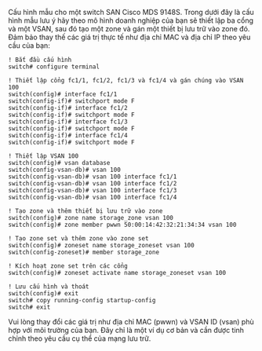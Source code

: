 Cấu hình mẫu cho một switch SAN Cisco MDS 9148S. 
Trong dưới đây là cấu hình mẫu lưu ý hãy theo mô hình doanh nghiệp của bạn sẽ thiết lập ba cổng và một VSAN, sau đó tạo một zone và gán một thiết bị lưu trữ vào zone đó. Đảm bảo thay thế các giá trị thực tế như địa chỉ MAC và địa chỉ IP theo yêu cầu của bạn:

```
! Bắt đầu cấu hình
switch# configure terminal

! Thiết lập cổng fc1/1, fc1/2, fc1/3 và fc1/4 và gán chúng vào VSAN 100
switch(config)# interface fc1/1
switch(config-if)# switchport mode F
switch(config-if)# interface fc1/2
switch(config-if)# switchport mode F
switch(config-if)# interface fc1/3
switch(config-if)# switchport mode F
switch(config-if)# interface fc1/4
switch(config-if)# switchport mode F

! Thiết lập VSAN 100
switch(config)# vsan database
switch(config-vsan-db)# vsan 100
switch(config-vsan-db)# vsan 100 interface fc1/1
switch(config-vsan-db)# vsan 100 interface fc1/2
switch(config-vsan-db)# vsan 100 interface fc1/3
switch(config-vsan-db)# vsan 100 interface fc1/4

! Tạo zone và thêm thiết bị lưu trữ vào zone
switch(config)# zone name storage_zone vsan 100
switch(config)# zone member pwwn 50:00:14:42:32:21:34:34 vsan 100

! Tạo zone set và thêm zone vào zone set
switch(config)# zoneset name storage_zoneset vsan 100
switch(config-zoneset)# member storage_zone

! Kích hoạt zone set trên các cổng
switch(config)# zoneset activate name storage_zoneset vsan 100

! Lưu cấu hình và thoát
switch(config)# exit
switch# copy running-config startup-config
switch# exit
```

Vui lòng thay đổi các giá trị như địa chỉ MAC (pwwn) và VSAN ID (vsan) phù hợp với môi trường của bạn. Đây chỉ là một ví dụ cơ bản và cần được tinh chỉnh theo yêu cầu cụ thể của mạng lưu trữ.
